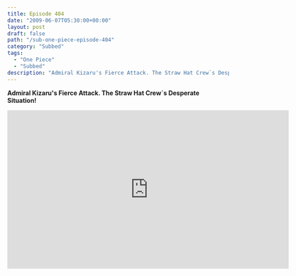 ```yaml
---
title: Episode 404
date: "2009-06-07T05:30:00+00:00"
layout: post
draft: false
path: "/sub-one-piece-episode-404"
category: "Subbed"
tags:
  - "One Piece"
  - "Subbed"
description: "Admiral Kizaru's Fierce Attack. The Straw Hat Crew`s Desperate Situation!"
---
```


**Admiral Kizaru's Fierce Attack. The Straw Hat Crew`s Desperate Situation!**

<iframe width="640" height="360" src="https://www.rapidvideo.com/e/G0NNRX5D36" frameborder="0" marginwidth=0 marginheight=0 scrolling=no allowfullscreen></iframe>

